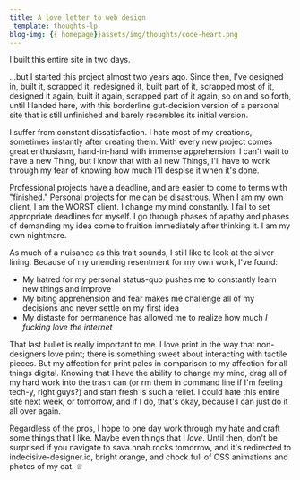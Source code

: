 ```yaml
---
title: A love letter to web design
_template: thoughts-lp
blog-img: {{ homepage}}assets/img/thoughts/code-heart.png
---
```


I built this entire site in two days.

...but I started this project almost two years ago. Since then, I've designed in, built it, scrapped it, redesigned it, built part of it, scrapped most of it, designed it again, built it again, scrapped part of it again, so on and so forth, until I landed here, with this borderline gut-decision version of a personal site that is still unfinished and barely resembles its initial version. 

I suffer from constant dissatisfaction. I hate most of my creations, sometimes instantly after creating them. With every new project comes great enthusiasm, hand-in-hand with immense apprehension: I can't wait to have a new Thing, but I know that with all new Things, I'll have to work through my fear of knowing how much I'll despise it when it's done.

Professional projects have a deadline, and are easier to come to terms with "finished." Personal projects for me can be disastrous. When I am my own client, I am the WORST client. I change my mind constantly. I fail to set appropriate deadlines for myself. I go through phases of apathy and phases of demanding my idea come to fruition immediately after thinking it. I am my own nightmare.

As much of a nuisance as this trait sounds, I still like to look at the silver lining. Because of my unending resentment for my own work, I've found:
- My hatred for my personal status-quo pushes me to constantly learn new things and improve
- My biting apprehension and fear makes me challenge all of my decisions and never settle on my first idea
- My distaste for permanence has allowed me to realize how much _I fucking love the internet_

That last bullet is really important to me. I love print in the way that non-designers love print; there is something sweet about interacting with tactile pieces. But my affection for print pales in comparison to my affection for all things digital. Knowing that I have the ability to change my mind, drag all of my hard work into the trash can (or rm them in command line if I'm feeling tech-y, right guys?) and start fresh is such a relief. I could hate this entire site next week, or tomorrow, and if I do, that's okay, because I can just do it all over again.

Regardless of the pros, I hope to one day work through my hate and craft some things that I like. Maybe even things that I _love_. Until then, don't be surprised if you navigate to sava.nnah.rocks tomorrow, and it's redirected to indecisive-designer.io, bright orange, and chock full of CSS animations and photos of my cat. &#9813;
